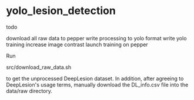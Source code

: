 # yolo_lesion_detection

todo

download all raw data to pepper
write processing to yolo format
write yolo training 
increase image contrast
launch training on pepper

Run

src/download_raw_data.sh

to get the unprocessed DeepLesion dataset. In addition, after agreeing to DeepLesion's usage
terms, manually download the DL_info.csv file into the data/raw directory.